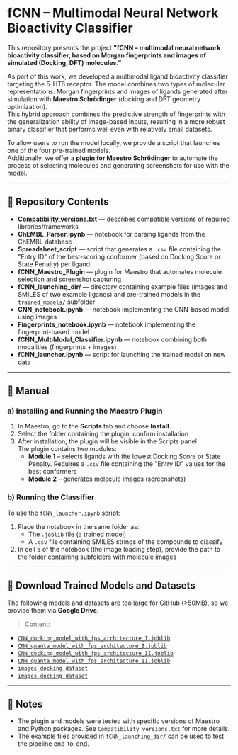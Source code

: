 # fCNN – Multimodal Neural Network Bioactivity Classifier

This repository presents the project **"fCNN – multimodal neural network bioactivity classifier, based on Morgan fingerprints and images of simulated (Docking, DFT) molecules."**

As part of this work, we developed a multimodal ligand bioactivity classifier targeting the 5-HT6 receptor. The model combines two types of molecular representations: Morgan fingerprints and images of ligands generated after simulation with **Maestro Schrödinger** (docking and DFT geometry optimization).  
This hybrid approach combines the predictive strength of fingerprints with the generalization ability of image-based inputs, resulting in a more robust binary classifier that performs well even with relatively small datasets.

To allow users to run the model locally, we provide a script that launches one of the four pre-trained models.  
Additionally, we offer a **plugin for Maestro Schrödinger** to automate the process of selecting molecules and generating screenshots for use with the model.

---

## 📁 Repository Contents

- **Compatibility_versions.txt** — describes compatible versions of required libraries/frameworks  
- **ChEMBL_Parser.ipynb** — notebook for parsing ligands from the ChEMBL database  
- **Spreadsheet_script** — script that generates a `.csv` file containing the "Entry ID" of the best-scoring conformer (based on Docking Score or State Penalty) per ligand  
- **fCNN_Maestro_Plugin** — plugin for Maestro that automates molecule selection and screenshot capturing  
- **fCNN_launching_dir/** — directory containing example files (images and SMILES of two example ligands) and pre-trained models in the `trained_models/` subfolder  
- **CNN_notebook.ipynb** — notebook implementing the CNN-based model using images  
- **Fingerprints_notebook.ipynb** — notebook implementing the fingerprint-based model  
- **fCNN_MultiModal_Classifier.ipynb** — notebook combining both modalities (fingerprints + images)  
- **fCNN_launcher.ipynb** — script for launching the trained model on new data

---

## 🧪 Manual

### a) Installing and Running the Maestro Plugin

1. In Maestro, go to the **Scripts** tab and choose **Install**
2. Select the folder containing the plugin, confirm installation
3. After installation, the plugin will be visible in the Scripts panel  
   The plugin contains two modules:
   - **Module 1** – selects ligands with the lowest Docking Score or State Penalty. Requires a `.csv` file containing the "Entry ID" values for the best conformers
   - **Module 2** – generates molecule images (screenshots)

### b) Running the Classifier

To use the `fCNN_launcher.ipynb` script:

1. Place the notebook in the same folder as:
   - The `.joblib` file (a trained model)
   - A `.csv` file containing SMILES strings of the compounds to classify
2. In cell 5 of the notebook (the image loading step), provide the path to the folder containing subfolders with molecule images

---

## 🔗 Download Trained Models and Datasets

The following models and datasets are too large for GitHub (>50MB), so we provide them via **Google Drive**.  
> Content:
- [`CNN_docking_model_with_fps_architecture_I.joblib`](https://drive.google.com/uc?export=download&id=1yRvpoXy-rWkkOanDVh_lElgbVpl-9Yop)
- [`CNN_quanta_model_with_fps_architecture_I.joblib`](https://drive.google.com/uc?export=download&id=1laCxwhyFIoL4OQc5woNWkvESPL7hWRGR)
- [`CNN_docking_model_with_fps_architecture_II.joblib`](https://drive.google.com/uc?export=download&id=1f4SlOxRQHCDQiCXcJ-nJqoauLLmxows8)
- [`CNN_quanta_model_with_fps_architecture_II.joblib`](https://drive.google.com/uc?export=download&id=1kJoNoc_p4cGq4OsWfmK6xjgQSr5B5eK1)
- [`images_docking_dataset`](https://drive.google.com/drive/folders/1WUnSwanPpYyr6kFXQ8_V7coV-05ElDXI?usp=sharing)
- [`images_docking_dataset`](https://drive.google.com/drive/folders/1UUdqdmCkI5IUQm47YODi9390a9fiM45P?usp=sharing)    
---

## 📌 Notes

- The plugin and models were tested with specific versions of Maestro and Python packages. See `Compatibility_versions.txt` for more details.
- The example files provided in `fCNN_launching_dir/` can be used to test the pipeline end-to-end.

